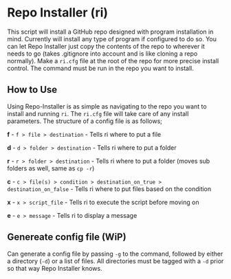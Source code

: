 # Repo Installer (ri)

This script will install a GitHub repo designed with program installation in mind. Currently will install any type of program if configured to do so. You can let Repo Installer just copy the contents of the repo to wherever it needs to go (takes .gitignore into account and is like cloning a repo normally). Make a `ri.cfg` file at the root of the repo for more precise install control. The command must be run in the repo you want to install.

## How to Use

Using Repo-Installer is as simple as navigating to the repo you want to install and running `ri`. The `ri.cfg` file will take care of any install parameters. The structure of a config file is as follows;

__f__ - `f > file > destination` - Tells ri where to put a file

__d__ - `d > folder > destination` - Tells ri where to put a folder

__r__ - `r > folder > destination` - Tells ri where to put a folder (moves sub folders as well, same as `cp -r`)

__c__ - `c > file(s) > condition > destination_on_true > destination_on_false` - Tells ri where to put files based on the condition

__x__ - `x > script_file` - Tells ri to execute the script before moving on

__e__ - `e > message` - Tells ri to display a message


## Genereate config file (WiP)

Can generate a config file by passing `-g` to the command, followed by either a directory (`-d`) or a list of files. All directories must be tagged with a `-d` prior so that way Repo Installer knows.
